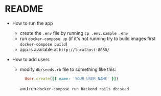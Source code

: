 # README

* How to run the app
  - create the `.env` file by running `cp .env.sample .env`
  - run `docker-compose up` (if it's not running try to build images first `docker-compose build`)
  - app is available at `http://localhost:8080/`

* How to add users
  - modify `db/seeds.rb` file to something like this:
    ```ruby
      User.create([{ name: 'YOUR_USER_NAME' }])
    ```
    and run `docker-compose run backend rails db:seed`
